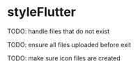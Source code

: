 # styleFlutter

TODO: handle files that do not exist

TODO: ensure all files uploaded before exit

TODO: make sure icon files are created
